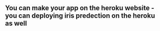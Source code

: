 You can make your app on the heroku website
  -you can deploying iris predection on the heroku as well
  -
